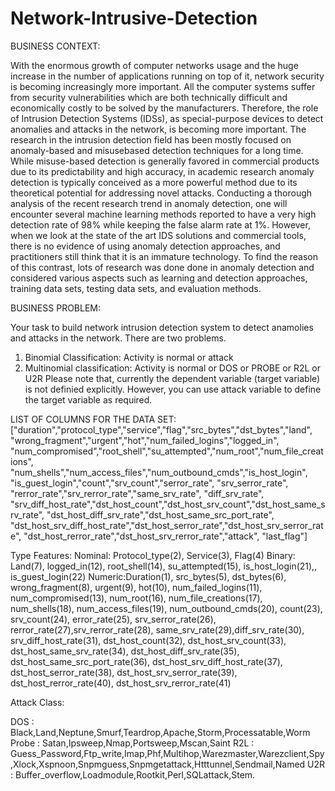 # Network-Intrusive-Detection

BUSINESS CONTEXT:  

With the enormous growth of computer networks usage and the huge increase in the number of
applications running on top of it, network security is becoming increasingly more important. All
the computer systems suffer from security vulnerabilities which are both technically difficult and
economically costly to be solved by the manufacturers. Therefore, the role of Intrusion Detection
Systems (IDSs), as special-purpose devices to detect anomalies and attacks in the network, is
becoming more important.
The research in the intrusion detection field has been mostly focused on anomaly-based and
misusebased detection techniques for a long time. While misuse-based detection is generally
favored in commercial products due to its predictability and high accuracy, in academic research
anomaly detection is typically conceived as a more powerful method due to its theoretical
potential for addressing novel attacks.
Conducting a thorough analysis of the recent research trend in anomaly detection, one will
encounter several machine learning methods reported to have a very high detection rate of 98%
while keeping the false alarm rate at 1%. However, when we look at the state of the art IDS
solutions and commercial tools, there is no evidence of using anomaly detection approaches, and
practitioners still think that it is an immature technology. To find the reason of this contrast, lots
of research was done done in anomaly detection and considered various aspects such as learning
and detection approaches, training data sets, testing data sets, and evaluation methods.

BUSINESS PROBLEM:

Your task to build network intrusion detection system to detect anamolies and attacks in the
network. There are two problems.
1. Binomial Classification: Activity is normal or attack
2. Multinomial classification: Activity is normal or DOS or PROBE or R2L or U2R
Please note that, currently the dependent variable (target variable) is not definied explicitly.
However, you can use attack variable to define the target variable as required.

LIST OF COLUMNS FOR THE DATA SET:
["duration","protocol_type","service","flag","src_bytes","dst_bytes","land",
"wrong_fragment","urgent","hot","num_failed_logins","logged_in",
"num_compromised","root_shell","su_attempted","num_root","num_file_creations",
"num_shells","num_access_files","num_outbound_cmds","is_host_login",
"is_guest_login","count","srv_count","serror_rate", "srv_serror_rate",
"rerror_rate","srv_rerror_rate","same_srv_rate", "diff_srv_rate", 
"srv_diff_host_rate","dst_host_count","dst_host_srv_count","dst_host_same_srv_rate",
"dst_host_diff_srv_rate","dst_host_same_src_port_rate",
"dst_host_srv_diff_host_rate","dst_host_serror_rate","dst_host_srv_serror_rate",
"dst_host_rerror_rate","dst_host_srv_rerror_rate","attack", "last_flag"]


Type Features:
Nominal: Protocol_type(2), Service(3), Flag(4)
Binary: Land(7), logged_in(12), root_shell(14), su_attempted(15), is_host_login(21),, is_guest_login(22)
Numeric:Duration(1), src_bytes(5), dst_bytes(6), wrong_fragment(8), urgent(9), hot(10),
num_failed_logins(11), num_compromised(13), num_root(16), num_file_creations(17),
num_shells(18), num_access_files(19), num_outbound_cmds(20), count(23), srv_count(24), error_rate(25),
srv_serror_rate(26), rerror_rate(27),srv_rerror_rate(28), same_srv_rate(29),diff_srv_rate(30),
srv_diff_host_rate(31), dst_host_count(32), dst_host_srv_count(33), dst_host_same_srv_rate(34),
dst_host_diff_srv_rate(35), dst_host_same_src_port_rate(36), dst_host_srv_diff_host_rate(37),
dst_host_serror_rate(38), dst_host_srv_serror_rate(39), dst_host_rerror_rate(40),
dst_host_srv_rerror_rate(41)

Attack Class:

DOS : Black,Land,Neptune,Smurf,Teardrop,Apache,Storm,Processatable,Worm
Probe : Satan,Ipsweep,Nmap,Portsweep,Mscan,Saint
R2L : Guess_Password,Ftp_write,Imap,Phf,Multihop,Warezmaster,Warezclient,Spy,Xlock,Xspnoon,Snpmguess,Snpmgetattack,Htttunnel,Sendmail,Named
U2R : Buffer_overflow,Loadmodule,Rootkit,Perl,SQLattack,Stem.
